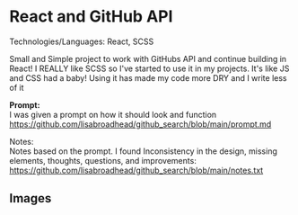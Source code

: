 # React and GitHub API

Technologies/Languages: React, SCSS

Small and Simple project to work with GitHubs API and continue building in React! I REALLY like SCSS so I've started to use it in my projects. It's like JS and CSS had a baby! Using it has made my code more DRY and I write less of it



<strong>Prompt:</strong><br/>
I was given a prompt on how it should look and function<br/>
https://github.com/lisabroadhead/github_search/blob/main/prompt.md

<string>Notes:</strong><br/>
Notes based on the prompt. I found Inconsistency in the design, missing elements, thoughts, questions, and improvements:<br/>
https://github.com/lisabroadhead/github_search/blob/main/notes.txt

## Images


